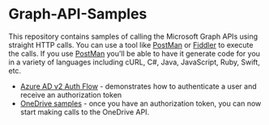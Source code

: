 # Graph-API-Samples #

This repository contains samples of calling the Microsoft Graph APIs using straight HTTP calls. You can use a tool like [PostMan](http://www.getpostman.com/) or [Fiddler](https://www.telerik.com/download/fiddler) to execute the calls. If you use [PostMan](http://www.getpostman.com/) you'll be able to have it generate code for you in a variety of languages including cURL, C#, Java, JavaScript, Ruby, Swift, etc.

* [Azure AD v2 Auth Flow](AzureADv2AuthFlow.md) - demonstrates how to authenticate a user and receive an authorization token
* [OneDrive samples](OneDrive.md) - once you have an authorization token, you can now start making calls to the OneDrive API.
